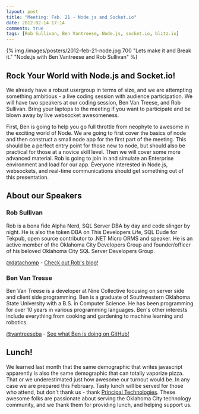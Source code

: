 ```yaml
---
layout: post
title: "Meeting: Feb. 21 - Node.js and Socket.io"
date: 2012-02-14 17:14
comments: true
tags: [Rob Sullivan, Ben Vantreese, Node.js, socket.io, blitz.io]
---
```



{% img /images/posters/2012-feb-21-node.jpg 700 "Lets make it and Break it." "Node.js with Ben Vantreese and Rob Sullivan" %}

## Rock Your World with Node.js and Socket.io!

We already have a robust usergroup in terms of size, and we are attempting something ambitious - a live coding session with audience participation. We will have two speakers at our coding session, Ben Van Treese, and Rob Sullivan. Bring your laptops to the meeting if you want to participate and be blown away by live websocket awesomeness. 

First, Ben is going to help you go full throttle from neophyte to awesome in the exciting world of Node. We are going to first cover the basics of node and then construct a small node app for the first part of the meeting. This should be a perfect entry point for those new to node, but should also be practical for those at a novice skill level. Then we will cover some more advanced material. Rob is going to join in and simulate an Enterprise environment and load for our app. Everyone interested in Node.js, websockets, and real-time communications should get something out of this presentation.

<!-- more -->

## About our Speakers

### Rob Sullivan

Rob is a bona fide Alpha Nerd, SQL Server DBA by day and code slinger by night. He is also the token DBA on This Developers Life, SQL Dude for Tekpub, open source contributor to .NET Micro ORMS and speaker. He is an active member of the Oklahoma City Developers Group and founder/officer of his beloved Oklahoma City SQL Server Developers Group.

[@datachomp](http://twitter.com/datachomp) - [Check out Rob's blog!](http://datachomp.com/)


### Ben Van Tresse

Ben Van Treese is a developer at Nine Collective focusing on server side and client side programming. Ben is a graduate of Southwestern Oklahoma State University with a B.S. in Computer Science. He has been programming for over 10 years in various programming languages. Ben's other interests include everything from cooking and gardening to machine learning and robotics.

[@vantreeseba](http://twitter.com/vantreeseba) - [See what Ben is doing on GitHub!](https://github.com/vantreeseba)


## Lunch!

We learned last month that the same demographic that writes javascript apparently is also the same demographic that can totally vaporize pizza. That or we underestimated just how awesome our turnout would be. In any case we are prepared this February. Tasty lunch will be served for those who attend, but don't thank us - thank [Principal Technologies](http://www.principaltechnologies.com/). These awesome folks are passionate about serving the Oklahoma City technology community, and we thank them for providing lunch, and helping support us.

